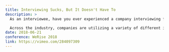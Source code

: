 ```yaml
---
title: Interviewing Sucks, But It Doesn't Have To
description: >
  As an interviewee, have you ever experienced a company interviewing for skills that don’t seem to align with the posted skillset? As an interviewer, have you felt like a candidate was performing inadequately and you couldn’t figure out why?

  Across the industry, companies are utilizing a variety of different interviewing practices leading to candidate burnout and hiring team frustration. In this session, we’ll explore a variety of these practices, their strengths and weaknesses, and propose a set of practices that we should consider adopting industry-wide.
date: 2018-06-21
conference: WeRise 2018
link: https://vimeo.com/284097309
---
```


